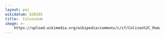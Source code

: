 ```yaml
---
layout: poi
wikidatum: Q10285
title:  Colosseum
image: >-
    https://upload.wikimedia.org/wikipedia/commons/c/cf/Coliseo%2C_Roma%2C_Italia%2C_2022-09-15%2C_DD_96.jpg
---
```

